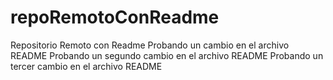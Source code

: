 # repoRemotoConReadme
Repositorio Remoto con Readme
Probando un cambio en el archivo README
Probando un segundo cambio en el archivo README
Probando un tercer cambio en el archivo README
